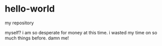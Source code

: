 # hello-world
my repository

myself? i am so desperate for money at this time. i wasted my time on so much things before. damn me!
